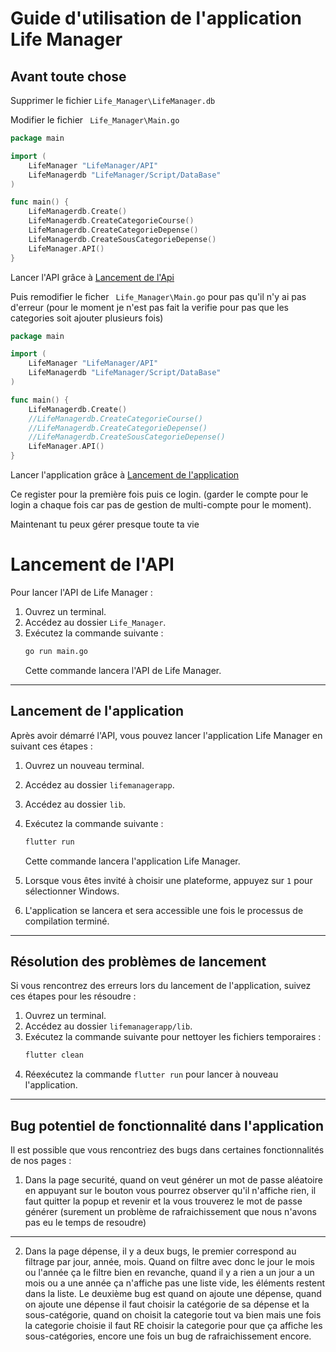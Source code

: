 # Guide d'utilisation de l'application Life Manager

## Avant toute chose 

Supprimer le fichier ```Life_Manager\LifeManager.db```

Modifier le fichier ``` Life_Manager\Main.go```

```go
package main

import (
	LifeManager "LifeManager/API"
	LifeManagerdb "LifeManager/Script/DataBase"
)

func main() {
	LifeManagerdb.Create()
	LifeManagerdb.CreateCategorieCourse()
	LifeManagerdb.CreateCategorieDepense()
	LifeManagerdb.CreateSousCategorieDepense()
	LifeManager.API()
}
```

Lancer l'API grâce à [Lancement de l'Api](#lancement-de-l'api)

Puis remodifier le ficher ``` Life_Manager\Main.go``` pour pas qu'il n'y ai pas d'erreur (pour le moment je n'est pas fait la verifie pour pas que les categories soit ajouter plusieurs fois)

```go
package main

import (
	LifeManager "LifeManager/API"
	LifeManagerdb "LifeManager/Script/DataBase"
)

func main() {
	LifeManagerdb.Create()
	//LifeManagerdb.CreateCategorieCourse()
	//LifeManagerdb.CreateCategorieDepense()
	//LifeManagerdb.CreateSousCategorieDepense()
	LifeManager.API()
}
```

Lancer l'application grâce à [Lancement de l'application](#lancement-de-l'application)

Ce register pour la première fois puis ce login. (garder le compte pour le login a chaque fois car pas de gestion de multi-compte pour le moment).

Maintenant tu peux gérer presque toute ta vie


# Lancement de l'API

Pour lancer l'API de Life Manager :

1. Ouvrez un terminal.
2. Accédez au dossier `Life_Manager`.
3. Exécutez la commande suivante :
    ```bash
    go run main.go
    ```
   Cette commande lancera l'API de Life Manager.

---

## Lancement de l'application

Après avoir démarré l'API, vous pouvez lancer l'application Life Manager en suivant ces étapes :

1. Ouvrez un nouveau terminal.
2. Accédez au dossier `lifemanagerapp`.
3. Accédez au dossier `lib`.
4. Exécutez la commande suivante :
    ```bash
    flutter run
    ```
   Cette commande lancera l'application Life Manager.

5. Lorsque vous êtes invité à choisir une plateforme, appuyez sur `1` pour sélectionner Windows.

6. L'application se lancera et sera accessible une fois le processus de compilation terminé.

---

## Résolution des problèmes de lancement

Si vous rencontrez des erreurs lors du lancement de l'application, suivez ces étapes pour les résoudre :

1. Ouvrez un terminal.
2. Accédez au dossier `lifemanagerapp/lib`.
3. Exécutez la commande suivante pour nettoyer les fichiers temporaires :
    ```bash
    flutter clean
    ```
4. Réexécutez la commande `flutter run` pour lancer à nouveau l'application.

---

## Bug potentiel de fonctionnalité dans l'application

Il est possible que vous rencontriez des bugs dans certaines fonctionnalités de nos pages :

1. Dans la page securité, quand on veut générer un mot de passe aléatoire en appuyant sur le bouton vous pourrez observer qu'il n'affiche rien, il faut quitter la popup et revenir et la vous trouverez le mot de passe générer (surement un problème de rafraichissement que nous n'avons pas eu le temps de resoudre)

---

2. Dans la page dépense, il y a deux bugs, le premier correspond au filtrage par jour, année, mois. Quand on filtre avec donc le jour le mois ou l'année ça le filtre bien en revanche, quand il y a rien a un jour a un mois ou a une année ça n'affiche pas une liste vide, les éléments restent dans la liste.  Le deuxième bug est quand on ajoute une dépense, quand on ajoute une dépense il faut choisir la catégorie de sa dépense et la sous-catégorie, quand on choisit la categorie tout va bien mais une fois la categorie choisie il faut RE choisir la categorie pour que ça affiche les sous-catégories, encore une fois un bug de rafraichissement encore.



